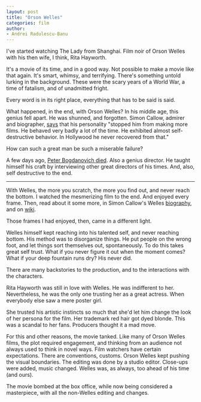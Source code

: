 ```yaml
---
layout: post
title: "Orson Welles"
categories: film
author:
- Andrei Radulescu-Banu
---
```


I've started watching The Lady from Shanghai. Film noir of Orson Welles with his then wife, I think, Rita Hayworth.

It's a movie of its time, and in a good way. Not possible to make a movie like that again. It's smart, whimsy, and terrifying. There's something untold lurking in the background. These were the scary years of a World War, a time of fatalism, and of unadmitted fright.

Every word is in its right place, everything that has to be said is said.

What happened, in the end, with Orson Welles? In his middle age, this genius fell apart. He was shunned, and forgotten. Simon Callow, admirer and biographer, [says](https://variety.com/2016/film/news/orson-welles-biographer-simon-callow-1201749008/) that his personality "stopped him from making more films. He behaved very badly a lot of the time. He exhibited almost self-destructive behavior. In Hollywood he never recovered from that."

How can such a great man be such a miserable failure?

A few days ago, [Peter Bogdanovich died](https://www.nytimes.com/2022/01/06/movies/peter-bogdanovich-dead.html). Also a genius director. He taught himself his craft by interviewing other great directors of his times. And, also, self destructive to the end.

----

With Welles, the more you scratch, the more you find out, and never reach the bottom. I watched the mesmerizing film to the end. And enjoyed every frame. Then, read about it some more, in Simon Callow's Welles [biography](https://www.amazon.com/gp/product/0670872563), and on [wiki](https://en.wikipedia.org/wiki/The_Lady_from_Shanghai).

Those frames I had enjoyed, then, came in a different light.

Welles himself kept reaching into his talented self, and never reaching bottom. His method was to disorganize things. He put people on the wrong foot, and let things sort themselves out, spontaneously. To do this takes great self trust. What if you never figure it out when the moment comes? What if your deep fountain runs dry? His never did.

There are many backstories to the production, and to the interactions with the characters.

Rita Hayworth was still in love with Welles. He was indifferent to her. Nevertheless, he was the only one trusting her as a great actress. When everybody else saw a mere poster girl.

She trusted his artistic instincts so much that she'd let him change the look of her persona for the film. Her trademark red hair got dyed blonde. This was a scandal to her fans. Producers thought it a mad move.

For this and other reasons, the movie tanked. Like many of Orson Welles films, the plot required engagement, and thinking from an audience not always used to think in novel ways. Film watchers have certain expectations. There are conventions, customs. Orson Welles kept pushing the visual boundaries. The editing was done by a studio editor. Close-ups were added, music changed. Welles was, as always, too ahead of his time (and ours).

The movie bombed at the box office, while now being considered a masterpiece, with all the non-Welles editing and changes.




